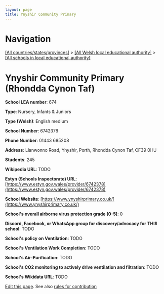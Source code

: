```yaml
---
layout: page
title: Ynyshir Community Primary
---
```

# Navigation

[[All countries/states/provinces]](../../..) > [[All Welsh local educational authority]](../..) > [[All schools in local educational authority]](..)

# Ynyshir Community Primary (Rhondda Cynon Taf)

**School LEA number**: 674

**Type**: Nursery, Infants & Juniors

**Type (Welsh)**: English medium

**School Number**: 6742378

**Phone Number**: 01443 685208

**Address**: Llanwonno Road, Ynyshir, Porth, Rhondda Cynon Taf, CF39 0HU

**Students**: 245

**Wikipedia URL**: TODO

**Estyn (Schools Inspectorate) URL**: [https://www.estyn.gov.wales/provider/6742378](https://www.estyn.gov.wales/provider/6742378)

**School Website**: [https://www.ynyshirprimary.co.uk/](https://www.ynyshirprimary.co.uk/)

**School's overall airborne virus protection grade (0-5)**: 0

**Discord, Facebook, or WhatsApp group for discovery/advocacy for THIS school**: TODO

**School's policy on Ventilation**: TODO

**School's Ventilation Work Completion**: TODO

**School's Air-Purification**: TODO

**School's CO2 monitoring to actively drive ventilation and filtration**: TODO

**School's Wikidata URL**: TODO




[Edit this page](https://github.com/VentilationProject/Wales/edit/prif/./Rhondda_Cynon_Taf/Ynyshir_Community_Primary.md). See also [rules for contribution](../../../contribution-rules/)